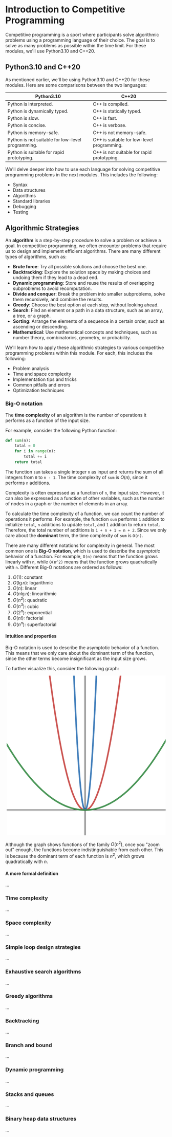 # Introduction to Competitive Programming

Competitive programming is a sport where participants solve algorithmic problems using a programming language of their choice. The goal is to solve as many problems as possible within the time limit. For these modules, we'll use Python3.10 and C++20.

## Python3.10 and C++20

As mentioned earlier, we'll be using Python3.10 and C++20 for these modules. Here are some comparisons between the two languages:

<center>

| Python3.10                                        | C++20                                      |
| ------------------------------------------------- | ------------------------------------------ |
| Python is interpreted.                            | C++ is compiled.                           |
| Python is dynamically typed.                      | C++ is statically typed.                   |
| Python is slow.                                   | C++ is fast.                               |
| Python is concise.                                | C++ is verbose.                            |
| Python is memory-safe.                            | C++ is not memory-safe.                    |
| Python is not suitable for low-level programming. | C++ is suitable for low-level programming. |
| Python is suitable for rapid prototyping.         | C++ is not suitable for rapid prototyping. |

</center>

We'll delve deeper into how to use each language for solving competitive programming problems in the next modules. This includes the following:

- Syntax
- Data structures
- Algorithms
- Standard libraries
- Debugging
- Testing

## Algorithmic Strategies

An **algorithm** is a step-by-step procedure to solve a problem or achieve a goal. In competitive programming, we often encounter problems that require us to design and implement efficient algorithms. There are many different types of algorithms, such as:

- **Brute force**: Try all possible solutions and choose the best one.
- **Backtracking**: Explore the solution space by making choices and undoing them if they lead to a dead end.
- **Dynamic programming**: Store and reuse the results of overlapping subproblems to avoid recomputation.
- **Divide and conquer**: Break the problem into smaller subproblems, solve them recursively, and combine the results.
- **Greedy**: Choose the best option at each step, without looking ahead.
- **Search**: Find an element or a path in a data structure, such as an array, a tree, or a graph.
- **Sorting**: Arrange the elements of a sequence in a certain order, such as ascending or descending.
- **Mathematical**: Use mathematical concepts and techniques, such as number theory, combinatorics, geometry, or probability.

We'll learn how to apply these algorithmic strategies to various competitive programming problems within this module. For each, this includes the following:

- Problem analysis
- Time and space complexity
- Implementation tips and tricks
- Common pitfalls and errors
- Optimization techniques

### Big-O notation

The **time complexity** of an algorithm is the number of operations it performs as a function of the input size.

For example, consider the following Python function:

```python
def sum(n):
    total = 0
    for i in range(n):
        total += i
    return total
```

The function `sum` takes a single integer `n` as input and returns the sum of all integers from `0` to `n - 1`. The time complexity of `sum` is $O(n)$, since it performs `n` additions.

Complexity is often expressed as a function of `n`, the input size. However, it can also be expressed as a function of other variables, such as the number of nodes in a graph or the number of elements in an array.

To calculate the time complexity of a function, we can count the number of operations it performs. For example, the function `sum` performs `1` addition to initialize `total`, `n` additions to update `total`, and `1` addition to return `total`. Therefore, the total number of additions is `1 + n + 1 = n + 2`. Since we only care about the **dominant** term, the time complexity of `sum` is `O(n)`.

There are many different notations for complexity in general. The most common one is **Big-O notation**, which is used to describe the *asymptotic* behavior of a function. For example, `O(n)` means that the function grows linearly with `n`, while `O(n^2)` means that the function grows quadratically with `n`. Different Big-O notations are ordered as follows:

1. $O(1)$: constant
2. $O(\lg n)$: logarithmic
3. $O(n)$: linear
4. $O(n \lg n)$: linearithmic
5. $O(n^2)$: quadratic
6. $O(n^3)$: cubic
7. $O(2^n)$: exponential
8. $O(n!)$: factorial
9. $O(n^n)$: superfactorial

#### Intuition and properties

Big-O notation is used to describe the asymptotic behavior of a function. This means that we only care about the dominant term of the function, since the other terms become insignificant as the input size grows.

To further visualize this, consider the following graph:

<center>

![Big-O graph](/assets/big-o-graph.png)

</center>

Although the graph shows functions of the family $O(n^2)$, once you "zoom out" enough, the functions become indistinguishable from each other. This is because the dominant term of each function is $n^2$, which grows quadratically with $n$.

#### A more formal definition

...

### Time complexity

...

### Space complexity

...

### Simple loop design strategies

...

### Exhaustive search algorithms

...

### Greedy algorithms

...

### Backtracking

...

### Branch and bound

...

### Dynamic programming

...

### Stacks and queues

...

### Binary heap data structures

...
